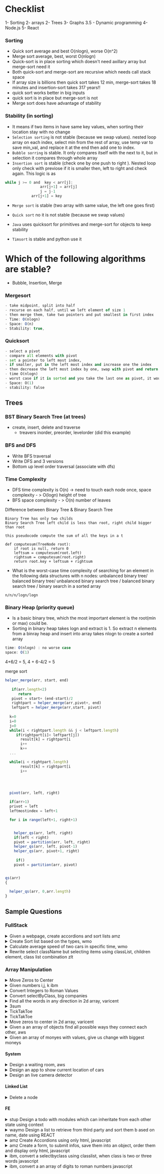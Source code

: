 
# Checklist

1- Sorting
2- arrays 
2- Trees
3- Graphs
3.5 - Dynamic programming
4- Node.js
5- React





### Sorting 
* Quick sort average and best O(nlogn), worse O(n^2)
* Merge sort average, best, worst O(nlogn)
* Quick-sort is in place sorting which doesn't need axillary array but merge-sort need it
* Both quick-sort and merge-sort are recursive which needs call stack space
* If array size is billions then quick sort takes 12 min, merge-sort takes 18 minutes and insertion-sort takes 317 years!!
* quick sort works better in big inputs
* quick sort is in place but merge-sort is not
* Merge sort does have advantage of stability
  
### Stability (in sorting)
* It means if two items in have same key values, when sorting their location stay with no change 
* `Selection sorting` is not stable (because we swap values). 
nested loop array on each index, select min from the rest of array, use temp var to save min_val, and replace it at the end then add one to index.
* `Bubble sorring` is stable. It only compares itself with the next to it, but in selection it compares through whole array
* `Insertion sort` is stable (check one by one push to right ). Nested loop only check with previose if it is smaller then, left to right and check again. This logic is as 
```javascript
while j >= 0 and  key < arr[j]:
                arr[j+1] = arr[j]
                j = j-1
            arr[j+1] = key 
```
* `Merge sort` is stable (two array with same value, the left one goes first)
* `Quick sort` no it is not stable (because we swap values)

* `Java` uses quicksort for primitives and merge-sort for objects to keep stability
* `Timsort` is stable and python use it

# Which of the following algorithms are stable?
* Bubble, Insertion, Merge

### Mergesort
```javascript
- take midpoint, split into half
- recurse on each half, until we left element of size 1
- then merge them, take two pointers and put smallest in first index
- Time: O(nlogn)
- Space: O(n)
- Stability: true, 
```
### Quicksort
```python
- select a pivot
- compare all elements with pivot
- set a pointer to left most index, 
- if smaller, put in the left most index and increase one the index
- then decrease the left most index by one, swap with pivot and return it as final pivot
- time O(nlogn)
- worst case if it is sorted and you take the last one as pivot, it would be O(n^2)
- Space: O(1) 
- stability: false
```

## Trees 
### BST Binary Search Tree (at trees)
* create, insert, delete and traverse 
  * treavers inorder, preorder, levelorder (did this example)

### BFS and DFS
 * Write BFS traversal
 * Write DFS and 3 versions 
 * Bottom up level order traversal (associate with dfs)

### Time Complexity
* DFS time complexity is O(n) -> need to touch each node once, space complexity - > O(logn) height of tree
* BFS space complexity - > O(n) number of leaves
  
Difference between Binary Tree & Binary Search Tree
```
Binary Tree has only two childs
Binary Search Tree left child is less than root, right child bigger than root
```
```
this pseudocode compute the sum of all the keys in a t

def computesum(TreeNode root):
    if root is null, return 0
    leftsum = computesum(root.left)
    rightsum = computesum(root.right)
    return root.key + leftsum + rightsum
```
* What is the worst-case time complexity of searching for an element in the following data structures with n nodes: unbalanced binary tree/ balanced binary tree/ unbalanced binary search tree / balanced binary search tree / binary search in a sorted array
```
n/n/n/logn/logn
```

### Binary Heap (priority queue)
* Is a basic binary tree, which the most important element is the root(min or max) could be. 
* Sorting in binary heap takes logn and extract is 1. So extract n elements from a binray heap and insert into array takes nlogn to create a sorted array   
```javascript
time: O(nlogn) : no worse case 
space: O(1)
```

4+6/2 = 5, 4 + 6-4/2 = 5 

merge sort 
```javascript
helper_merge(arr, start, end)
   
   if(arr.length<2)
      return 
   pivot = start+ (end-start)/2
   rightpart = helper_merge(arr,pivot+, end)
   leftpart = helper_merge(arr,start, pivot)
  
  k=0
  i=0
  j=0
  while(i < rightpart.length && j < leftpart.length)
     if(rightpart[i]< leftpart[j])
       result[k] = rightpart[i
       i++
       k++
  ...

  while(i < rightpart.length)
       result[k] = rightpart[i
       i++


  

  pivot(arr, left, right)

  if(arr>1)
  privot = left
  leftmostindex = left+1

  for i in range(left+1, right+1)


    helper_qs(arr, left, right)
    if(left < right)
    pivot = partition(arr, left, right)
    helper_qs(arr, left, pivot-1)
    helper_qs(arr, pivot+1, right)
     
     if()
    pivot = partition(arr, pivot)


qs(arr)
{
 
  helper_qs(arr, 0,arr.length)
}
```
## Sample Questions

### FullStack 

<details> 
  <summary> Given a webpage, create accordions and sort lists amz </summary>

</details>
<details> 
  <summary> Create Sort list based on the types, wmo </summary>

</details>
<details> 
  <summary> Calculate average speed of two cars in specific time, wmo </summary>

</details>
<details> 
  <summary> Rewrite select className but selecting items using classList, children element, class list combination  zlt</summary>

</details>


### Array Manipulation

<details> 
  <summary> Move Zeros to Center </summary>

* Traverse array `[0, 2, 3, 0, 0, 4, 5, 0, 6]`, 
* Find zeros length `const zeroCount = arr.filter(item => item===0 ).length;`
* Create result array, define zeros left, then traverse via array push to result and finally add zeros to right
* Time and space complexity is O(n).
* To improve using O(1) spaces, we can use two pointers, 
* `i` check index, if not equal to zero in leftzeros or right zeros zone, move `j` to right and swap with the first `0` occurance,
* if it is in after leftzone index, then swap with the last index and decrease `j` by one

</details>

<details> 
  <summary> Given numbers i,j, k ibm</summary>

create a function to provide below question


given three integers, i, j and k, a sequence sum to be value of i + (i+1) + (i+2) + (i+3) ... + j + (j-1) + (j-2) + (j-3) + .... + k(increment from i until it equals j, then decrement from j until it equals to k. 


example
I = 5, j =9, k=6 sum all values from I to j and k back to K: 5+6+7+8+9+8+7+6 = 56
complete the function getSequeneceSum 

I= 0, j = 5, k =-1  expected output should be 24

</details>
<details> 
  <summary> Convert Integers to Roman Values </summary>

*  write a function to get an integer convert to roman equivalent 
```
example numbers = [1,49,23]  output ["I", xlix, 'xxiii']

xl.    1.   I. 40
l.     2  II  50
xc 3  III 90
c  4 IV 100
cd 5 V 400
d 6 VI 500
cm 7 VII 900
m 8 VIII 1000 
9 IX
10 X

```
* Solutions
```javascript
"use strict";

function intToRoman(num) {
  const romanNumerals = [
    { value: 1000, numeral: "M" },
    { value: 900, numeral: "CM" },
    { value: 500, numeral: "D" },
    { value: 400, numeral: "CD" },
    { value: 100, numeral: "C" },
    { value: 90, numeral: "XC" },
    { value: 50, numeral: "L" },
    { value: 40, numeral: "XL" },
    { value: 10, numeral: "X" },
    { value: 9, numeral: "IX" },
    { value: 5, numeral: "V" },
    { value: 4, numeral: "IV" },
    { value: 1, numeral: "I" },
  ];

  let result = "";
  for (const numeral of romanNumerals) {
    while (num >= numeral.value) {
      result += numeral.numeral;
      num -= numeral.value;
    }
  }

  return result;
}

// Example usage:
const numbers = [1, 49, 23];
const romanNumerals = numbers.map(intToRoman);
console.log(romanNumerals); // Output: ['I', 'XLIX', 'XXIII']

```

</details>


<details> 
  <summary> Convert selectByClass,  big companies </summary>

* Write a function to replace selectByClass, imagine classes could be a combination of two or more words
* Here is an example of body
```html
<!DOCTYPE html>
<html>
<head>
    <title>HTML Body with a Div</title>
    <style>
        /* Example CSS for styling the div */
        .my-div {
            background-color: lightblue;
            padding: 20px;
            text-align: center;
        }
    </style>
</head>
<body>
    <div class="my-div">
        <h1>Welcome to My Web Page</h1>
        <p>This is a sample HTML body with a div element.</p>
    </div>
</body>
</html>
```
* Rewrite functions to read body, select classes using classLists, not select byClass or other tools.


</details>

<details> 
  <summary> Find all the words in any direction in 2d array, varicent </summary>

* 

</details>

<details> 
  <summary> 3sum </summary>

* 3 pointers one current, another travers from right end, another travers after i
* Since it is sorted so we know when we should move which,
* if left+right+ current > target => move right poiner to left, if bigger move left pointer to right
* do while left < right
* Need to sort input as 
```
arr.sort((a,b)=> a-b))
```


</details>

<details>
   <summary> TickTakToe</summary>

* There are unlimite of cakeTypes, make most of profit based on their values while considering you only have limited capacity
```javascript
const cakeTypes = [
  { weight: 7, value: 160 },
  { weight: 3, value: 90 },
  { weight: 2, value: 15 },
];

const capacity = 20;

maxDuffelBagValue(cakeTypes, capacity);
// Returns 555 (6 of the middle type of cake and 1 of the last type of cake)
```

</details>

<details>
   <summary> TickTakToe</summary>

* create 3*3 
* input receive position with X:O
* checkfunction:
* There are 8 possible solutions, so 

</details>


<details>
   <summary> Move zeros to center in 2d array, varicent</summary>

* Travers trough each row, col by col, if zero is not in the eachside zeros, then put zero there
* 
</details>

<details>
   <summary> Given a an array of objects find all possible ways they connect each other, aws</summary>

* 

</details>


<details>
   <summary> Given an array of monyes with values, give us change with biggest moneys </summary>

* 
</details>


#### System

<details>
   <summary> Design a waiting room, aws</summary>

</details>
<details>
   <summary> Design an app to show current location of cars </summary>

</details>

<details>
   <summary> Design an live camera detector</summary>

</details>

#### Linked List

<details>
    <summary>
    Delete a node
    </summary>

* Delete a node
```javascript
  class LinkedListNode {
  constructor(value) {
    this.value = value;
    this.next = null;
  }
}

  function  deleteNode(b){
  
    const nextnode = b.next;
    if(nextnode.value){
        b.value = nextnode.value;
        b.next = nextnode.next;
      
    }
    else(
      console.log('cant delete node which is the last one with this technique')
    )
   
} 

const a = new LinkedListNode('A');
const b = new LinkedListNode('B');
const c = new LinkedListNode('C');

a.next = b;
b.next = c;

deleteNode(b);
```

* Need to traverse via linkedlist, keep one pointer behind the current, find the value, from poiner b, changed the next value to the next value of pointer a
* `Better Solution` Take the next node value and next and put it into the current node you want to delete. (we can't delete the last node with this technique), but we can create a null node and replace it in this case
* Also another problem is we just replace node b with a new value, if in some cases there are other pointers to this node which expect to have the old value then it would be issue
* the node c would be a dangling node then sence no node reach it out again (we basically duplicate it)

##### Complexity

* O(1) time and O(1) space
* In-place operations like this can save time and/or space, but they're risky and can cause other parts of the surrounding system to break.
</details>

#### FE

<details>
   <summary>stup Design a todo with modules which can inheritate from each other state using context</summary>

</details>

<details>
   <summary>waymo Design a list to retrieve from third party and sort them b ased on name, date using REACT</summary>

</details>

<details>
   <summary>amz Create Accordions using only html, javascript</summary>

</details>

<details>
   <summary>amz Create a form, to submit infos, save them into an object, order them and display only html, javascript</summary>

</details>

<details>
   <summary>ibm, convert a selectbyclass using classlist, when class is two or three words javascript</summary>

</details>
<details>
   <summary>ibm, convert a an array of digits to roman numbers javascript</summary>

</details>






